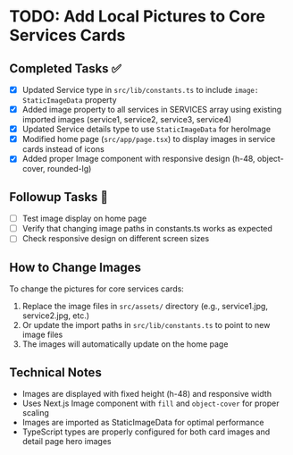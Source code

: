 # TODO: Add Local Pictures to Core Services Cards

## Completed Tasks ✅
- [x] Updated Service type in `src/lib/constants.ts` to include `image: StaticImageData` property
- [x] Added image property to all services in SERVICES array using existing imported images (service1, service2, service3, service4)
- [x] Updated Service details type to use `StaticImageData` for heroImage
- [x] Modified home page (`src/app/page.tsx`) to display images in service cards instead of icons
- [x] Added proper Image component with responsive design (h-48, object-cover, rounded-lg)

## Followup Tasks 🔄
- [ ] Test image display on home page
- [ ] Verify that changing image paths in constants.ts works as expected
- [ ] Check responsive design on different screen sizes

## How to Change Images
To change the pictures for core services cards:
1. Replace the image files in `src/assets/` directory (e.g., service1.jpg, service2.jpg, etc.)
2. Or update the import paths in `src/lib/constants.ts` to point to new image files
3. The images will automatically update on the home page

## Technical Notes
- Images are displayed with fixed height (h-48) and responsive width
- Uses Next.js Image component with `fill` and `object-cover` for proper scaling
- Images are imported as StaticImageData for optimal performance
- TypeScript types are properly configured for both card images and detail page hero images
